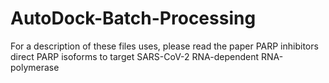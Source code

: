 # AutoDock-Batch-Processing
For a description of these files uses, please read the paper PARP inhibitors direct PARP isoforms to target SARS-CoV-2 RNA-dependent RNA-polymerase
